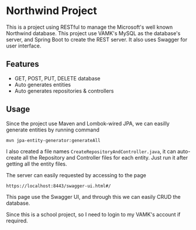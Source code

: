 # Northwind Project

This is a project using RESTful to manage the Microsoft's well known Northwind database. This project use VAMK's MySQL as the database's server, and Spring Boot to create the REST server. It also uses Swagger for user interface.

## Features

* GET, POST, PUT, DELETE database
* Auto generates entities
* Auto generates repositories & controllers

## Usage

Since the project use Maven and Lombok-wired JPA, we can easilly generate entities by running command

```bash
mvn jpa-entity-generator:generateAll
```

I also created a file names ```CreateRepositoryAndController.java```, it can auto-create all the Repository and Controller files for each entity. Just run it after getting all the entity files.

The server can easily requested by accessing to the page
```
https://localhost:8443/swagger-ui.html#/
```
This page use the Swagger UI, and through this we can easily CRUD the database.

Since this is a school project, so I need to login to my VAMK's account if required.
